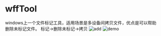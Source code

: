 # wffTool
windows上一个文件标记工具，适用场景是多设备间拷贝文件，优点是可以帮助删除未标记文件。
标记->删除未标记->拷贝
![add](https://github.com/user-attachments/assets/d66b012d-f667-4d4e-84c0-151b4bca29ed)
![demo](https://github.com/user-attachments/assets/553240d7-34eb-49bc-a5d9-b9537157a876)
